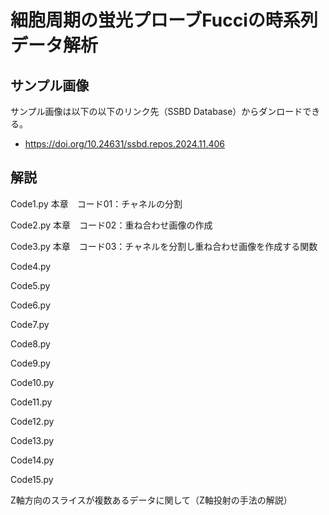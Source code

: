 # 細胞周期の蛍光プローブFucciの時系列データ解析



## サンプル画像

サンプル画像は以下の以下のリンク先（SSBD Database）からダンロードできる。

- https://doi.org/10.24631/ssbd.repos.2024.11.406



## 解説

Code1.py    本章　コード01：チャネルの分割

Code2.py    本章　コード02：重ね合わせ画像の作成

Code3.py    本章　コード03：チャネルを分割し重ね合わせ画像を作成する関数

Code4.py

Code5.py

Code6.py

Code7.py

Code8.py

Code9.py

Code10.py

Code11.py

Code12.py

Code13.py

Code14.py

Code15.py



Z軸方向のスライスが複数あるデータに関して（Z軸投射の手法の解説）

